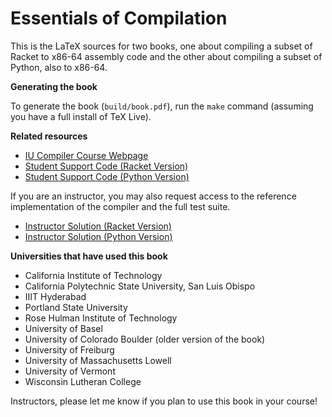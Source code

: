# Essentials of Compilation

This is the LaTeX sources for two books, one about compiling a subset
of Racket to x86-64 assembly code and the other about compiling a
subset of Python, also to x86-64.

**Generating the book**

To generate the book (`build/book.pdf`), run the `make` command (assuming
you have a full install of TeX Live).

**Related resources**

* [IU Compiler Course Webpage](https://iucompilercourse.github.io/IU-P423-P523-E313-E513-Fall-2020/)
* [Student Support Code (Racket Version)](https://github.com/IUCompilerCourse/public-student-support-code)
* [Student Support Code (Python Version)](https://github.com/IUCompilerCourse/python-student-support-code)

If you are an instructor, you may also request access to the reference
implementation of the compiler and the full test suite.

* [Instructor Solution (Racket Version)](https://github.com/IUCompilerCourse/course-compiler)
* [Instructor Solution (Python Version)](https://github.com/IUCompilerCourse/python-compiler)

**Universities that have used this book**

* California Institute of Technology
* California Polytechnic State University, San Luis Obispo
* IIIT Hyderabad
* Portland State University
* Rose Hulman Institute of Technology
* University of Basel
* University of Colorado Boulder (older version of the book)
* University of Freiburg
* University of Massachusetts Lowell
* University of Vermont
* Wisconsin Lutheran College


Instructors, please let me know if you plan to use this book in your course!
